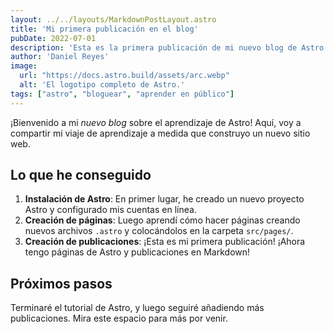 ```yaml
---
layout: ../../layouts/MarkdownPostLayout.astro
title: 'Mi primera publicación en el blog'
pubDate: 2022-07-01
description: 'Esta es la primera publicación de mi nuevo blog de Astro.'
author: 'Daniel Reyes'
image:
  url: "https://docs.astro.build/assets/arc.webp"
  alt: 'El logotipo completo de Astro.'
tags: ["astro", "bloguear", "aprender en público"]
---
```


¡Bienvenido a mi *nuevo blog* sobre el aprendizaje de Astro! Aquí, voy a compartir mi viaje de aprendizaje a medida que construyo un nuevo sitio web.

## Lo que he conseguido

1. **Instalación de Astro**: En primer lugar, he creado un nuevo proyecto Astro y configurado mis cuentas en línea.
2. **Creación de páginas**: Luego aprendí cómo hacer páginas creando nuevos archivos `.astro` y colocándolos en la carpeta `src/pages/`.
3. **Creación de publicaciones**: ¡Esta es mi primera publicación! ¡Ahora tengo páginas de Astro y publicaciones en Markdown!

## Próximos pasos

Terminaré el tutorial de Astro, y luego seguiré añadiendo más publicaciones. Mira este espacio para más por venir.
